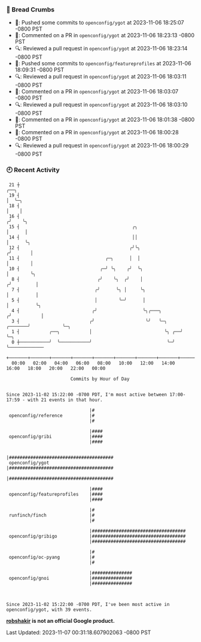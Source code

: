 ### 🍞 Bread Crumbs

 * 🚢: Pushed some commits to `openconfig/ygot` at 2023-11-06 18:25:07 -0800 PST
 * 💬: Commented on a PR in  `openconfig/ygot` at 2023-11-06 18:23:13 -0800 PST
 * 🔍: Reviewed a pull request in  `openconfig/ygot` at 2023-11-06 18:23:14 -0800 PST
 * 🚢: Pushed some commits to `openconfig/featureprofiles` at 2023-11-06 18:09:31 -0800 PST
 * 🔍: Reviewed a pull request in  `openconfig/ygot` at 2023-11-06 18:03:11 -0800 PST
 * 💬: Commented on a PR in  `openconfig/ygot` at 2023-11-06 18:03:07 -0800 PST
 * 🔍: Reviewed a pull request in  `openconfig/ygot` at 2023-11-06 18:03:10 -0800 PST
 * 💬: Commented on a PR in  `openconfig/ygot` at 2023-11-06 18:01:38 -0800 PST
 * 💬: Commented on a PR in  `openconfig/ygot` at 2023-11-06 18:00:28 -0800 PST
 * 🔍: Reviewed a pull request in  `openconfig/ygot` at 2023-11-06 18:00:29 -0800 PST

### 🕘 Recent Activity
```
 21 ┼                                                                        ╭──╮
 19 ┤                                                                        │  ╰─╮
 18 ┤                                                                        │    │
 16 ┤                                                                       ╭╯    ╰╮
 15 ┤                                          ╭╮                           │      │
 14 ┤                                          ││                           │      ╰╮
 12 ┤                                         ╭╯╰╮                         ╭╯       │
 11 ┤                                ╭─╮      │  │                         │        │
 10 ┤                              ╭─╯ ╰╮    ╭╯  ╰╮                        │        ╰╮
  8 ┤                             ╭╯    ╰╮  ╭╯    │                       ╭╯         │
  7 ┤                            ╭╯      ╰╮ │     ╰╮                      │          │
  5 ┤                            │        ╰─╯      │                      │          ╰╮
  4 ┤                           ╭╯                 ╰╮╭───╮               ╭╯           │
  3 ┤                          ╭╯                   ╰╯   ╰─╮     ╭───────╯            ╰─╮
  1 ┤           ╭──╮           │                           ╰╮ ╭──╯                      ╰─╮
  0 ┼───────────╯  ╰───────────╯                            ╰─╯                           ╰─────────────
    +───────+───────+───────+───────+───────+───────+───────+───────+───────+───────+───────+───────+────
  00:00   02:00   04:00   06:00   08:00   10:00   12:00   14:00   16:00   18:00   20:00   22:00   00:00   

						Commits by Hour of Day


Since 2023-11-02 15:22:00 -0700 PDT, I'm most active between 17:00-17:59 - with 21 events in that hour.

```



```
                               |#
 openconfig/reference          |#
                               |#

                               |####
 openconfig/gribi              |####
                               |####

                               |#######################################
 openconfig/ygot               |#######################################
                               |#######################################

                               |####
 openconfig/featureprofiles    |####
                               |####

                               |#
 runfinch/finch                |#
                               |#

                               |###################################
 openconfig/gribigo            |###################################
                               |###################################

                               |#
 openconfig/oc-pyang           |#
                               |#

                               |###############
 openconfig/gnoi               |###############
                               |###############



Since 2023-11-02 15:22:00 -0700 PDT, I've been most active in openconfig/ygot, with 39 events.

```
**[robshakir](mailto:robjs@google.com) is not an official Google product.**  


Last Updated: 2023-11-07 00:31:18.607902063 -0800 PST
